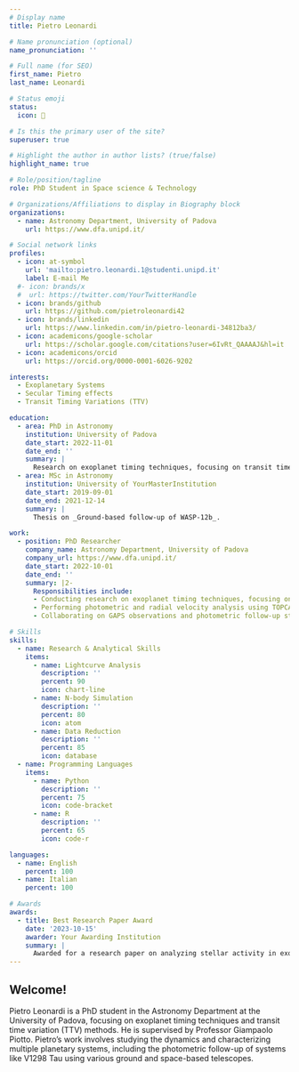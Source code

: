 ```yaml
---
# Display name
title: Pietro Leonardi

# Name pronunciation (optional)
name_pronunciation: ''

# Full name (for SEO)
first_name: Pietro
last_name: Leonardi

# Status emoji
status:
  icon: 🍕

# Is this the primary user of the site?
superuser: true

# Highlight the author in author lists? (true/false)
highlight_name: true

# Role/position/tagline
role: PhD Student in Space science & Technology

# Organizations/Affiliations to display in Biography block
organizations:
  - name: Astronomy Department, University of Padova
    url: https://www.dfa.unipd.it/

# Social network links
profiles:
  - icon: at-symbol
    url: 'mailto:pietro.leonardi.1@studenti.unipd.it'
    label: E-mail Me
  #- icon: brands/x
  #  url: https://twitter.com/YourTwitterHandle
  - icon: brands/github
    url: https://github.com/pietroleonardi42
  - icon: brands/linkedin
    url: https://www.linkedin.com/in/pietro-leonardi-34812ba3/
  - icon: academicons/google-scholar
    url: https://scholar.google.com/citations?user=6IvRt_QAAAAJ&hl=it
  - icon: academicons/orcid
    url: https://orcid.org/0000-0001-6026-9202

interests:
  - Exoplanetary Systems
  - Secular Timing effects
  - Transit Timing Variations (TTV)

education:
  - area: PhD in Astronomy
    institution: University of Padova
    date_start: 2022-11-01
    date_end: ''
    summary: |
      Research on exoplanet timing techniques, focusing on transit time variation methods. Supervised by [Prof. Giampaolo Piotto](https://www.dfa.unipd.it/).
  - area: MSc in Astronomy
    institution: University of YourMasterInstitution
    date_start: 2019-09-01
    date_end: 2021-12-14
    summary: |
      Thesis on _Ground-based follow-up of WASP-12b_.

work:
  - position: PhD Researcher
    company_name: Astronomy Department, University of Padova
    company_url: https://www.dfa.unipd.it/
    date_start: 2022-10-01
    date_end: ''
    summary: |2-
      Responsibilities include:
      - Conducting research on exoplanet timing techniques, focusing on transit time variations.
      - Performing photometric and radial velocity analysis using TOPCAT, TRADES, and other tools.
      - Collaborating on GAPS observations and photometric follow-up studies of young planetary systems.

# Skills
skills:
  - name: Research & Analytical Skills
    items:
      - name: Lightcurve Analysis
        description: ''
        percent: 90
        icon: chart-line
      - name: N-body Simulation
        description: ''
        percent: 80
        icon: atom
      - name: Data Reduction
        description: ''
        percent: 85
        icon: database
  - name: Programming Languages
    items:
      - name: Python
        description: ''
        percent: 75
        icon: code-bracket
      - name: R
        description: ''
        percent: 65
        icon: code-r

languages:
  - name: English
    percent: 100
  - name: Italian
    percent: 100

# Awards
awards:
  - title: Best Research Paper Award
    date: '2023-10-15'
    awarder: Your Awarding Institution
    summary: |
      Awarded for a research paper on analyzing stellar activity in exoplanetary systems using HARPS-N data.
---
```


## Welcome!

Pietro Leonardi is a PhD student in the Astronomy Department at the University of Padova, focusing on exoplanet timing techniques and transit time variation (TTV) methods. He is supervised by Professor Giampaolo Piotto. Pietro’s work involves studying the dynamics and characterizing multiple planetary systems, including the photometric follow-up of systems like V1298 Tau using various ground and space-based telescopes.
